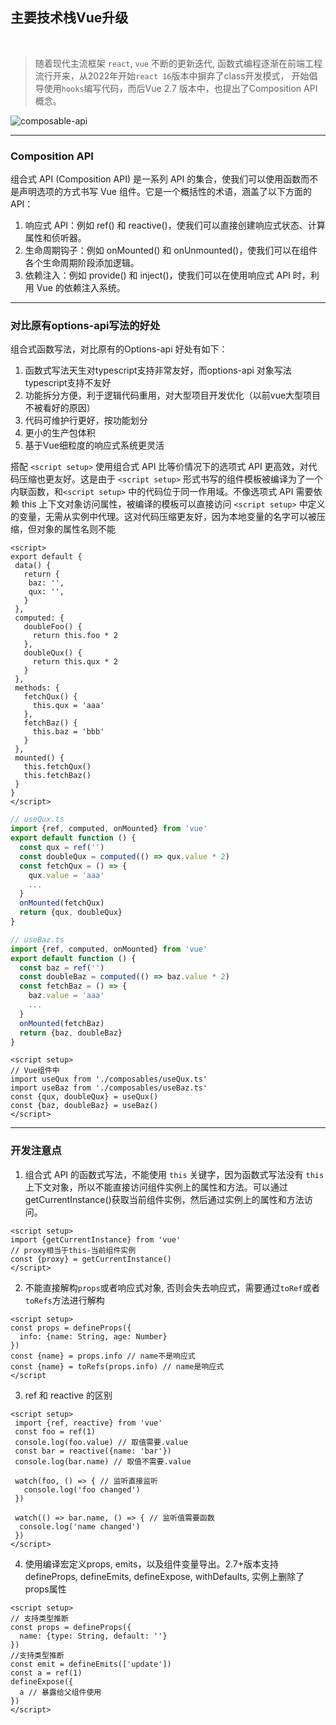 ## <logos-vue v-motion :initial="{opacity: 0, y: 100}" :enter="{opacity: 1, y: 0, scale: 1}" class="rotate"/> 主要技术栈Vue升级


<br /> 

> 随着现代主流框架 `react`, `vue` 不断的更新迭代,  函数式编程逐渐在前端工程流行开来，从2022年开始`react 16`版本中摒弃了class开发模式， 开始倡导使用`hooks`编写代码，而后Vue 2.7 版本中，也提出了Composition API概念。

<div class="flex align-center justify-center">
  <img src="/assets/images/composable-api.jpg" class="w-70%" alt="composable-api" />
</div>



--- 

### Composition API

组合式 API (Composition API) 是一系列 API 的集合，使我们可以使用函数而不是声明选项的方式书写 Vue 组件。它是一个概括性的术语，涵盖了以下方面的 API：

1. 响应式 API：例如 ref() 和 reactive()，使我们可以直接创建响应式状态、计算属性和侦听器。
2. 生命周期钩子：例如 onMounted() 和 onUnmounted()，使我们可以在组件各个生命周期阶段添加逻辑。
3. 依赖注入：例如 provide() 和 inject()，使我们可以在使用响应式 API 时，利用 Vue 的依赖注入系统。

---

### 对比原有options-api写法的好处

组合式函数写法，对比原有的Options-api 好处有如下：

1. 函数式写法天生对typescript支持非常友好，而options-api 对象写法typescript支持不友好
2. 功能拆分方便，利于逻辑代码重用，对大型项目开发优化（以前vue大型项目不被看好的原因）
3. 代码可维护行更好，按功能划分
4. 更小的生产包体积
5. 基于Vue细粒度的响应式系统更灵活

搭配 `<script setup>` 使用组合式 API 比等价情况下的选项式 API 更高效，对代码压缩也更友好。这是由于 `<script setup>` 形式书写的组件模板被编译为了一个内联函数，和`<script setup>` 中的代码位于同一作用域。不像选项式 API 需要依赖 this 上下文对象访问属性，被编译的模板可以直接访问 `<script setup>` 中定义的变量，无需从实例中代理。这对代码压缩更友好，因为本地变量的名字可以被压缩，但对象的属性名则不能

<div class="flex flex-row">
  <div class="flex-1 mr-2">
  
   ```vue
   <script>
   export default {
    data() {
      return {
       baz: '',
       qux: '',
      }
    },
    computed: {
      doubleFoo() {
        return this.foo * 2
      },
      doubleQux() {
        return this.qux * 2
      }
    },
    methods: {
      fetchQux() {
        this.qux = 'aaa'
      },
      fetchBaz() {
        this.baz = 'bbb'
      }
    },
    mounted() {
      this.fetchQux()
      this.fetchBaz()
    }
   }
   </script>
   ```

  </div>
  <div class="flex-1 flex-col">
  
  <div class="mb-2">

  ```ts
  // useQux.ts
  import {ref, computed, onMounted} from 'vue'
  export default function () {
    const qux = ref('')
    const doubleQux = computed(() => qux.value * 2)
    const fetchQux = () => {
      qux.value = 'aaa'
      ...
    }
    onMounted(fetchQux)
    return {qux, doubleQux}
  }
  ```

  </div>

  <div class="mb-2">

  ```ts
  // useBaz.ts
  import {ref, computed, onMounted} from 'vue'
  export default function () {
    const baz = ref('')
    const doubleBaz = computed(() => baz.value * 2)
    const fetchBaz = () => {
      baz.value = 'aaa'
      ...
    }
    onMounted(fetchBaz)
    return {baz, doubleBaz}
  }
  ```

  </div>

  <div>

  ```vue
  <script setup>
  // Vue组件中
  import useQux from './composables/useQux.ts'
  import useBaz from './composables/useBaz.ts'
  const {qux, doubleQux} = useQux()
  const {baz, doubleBaz} = useBaz()
  </script>
  ```

  </div>
  </div>
</div>

---

### <carbon-warning-alt class="text-red-500" />开发注意点

1. 组合式 API 的函数式写法，不能使用 `this` 关键字，因为函数式写法没有 `this` 上下文对象，所以不能直接访问组件实例上的属性和方法。可以通过getCurrentInstance()获取当前组件实例，然后通过实例上的属性和方法访问。

```vue
<script setup>
import {getCurrentInstance} from 'vue'
// proxy相当于this-当前组件实例
const {proxy} = getCurrentInstance()
</script>
```

2. 不能直接解构`props`或者响应式对象, 否则会失去响应式，需要通过`toRef`或者`toRefs`方法进行解构

```vue
<script setup>
const props = defineProps({
  info: {name: String, age: Number}
})
const {name} = props.info // name不是响应式
const {name} = toRefs(props.info) // name是响应式
</script
```

3. ref 和 reactive 的区别

```vue
<script setup>
 import {ref, reactive} from 'vue'
 const foo = ref(1)
 console.log(foo.value) // 取值需要.value
 const bar = reactive({name: 'bar'})
 console.log(bar.name) // 取值不需要.value

 watch(foo, () => { // 监听直接监听
   console.log('foo changed')
 })

 watch(() => bar.name, () => { // 监听值需要函数
  console.log('name changed')
 })
</script>
```

4. 使用编译宏定义props, emits，以及组件变量导出。2.7+版本支持 defineProps, defineEmits, defineExpose, withDefaults, 实例上删除了props属性

```vue
<script setup>
// 支持类型推断
const props = defineProps({
  name: {type: String, default: ''}
})
//支持类型推断
const emit = defineEmits(['update'])
const a = ref(1)
defineExpose({
  a // 暴露给父组件使用
})
</script>
```
